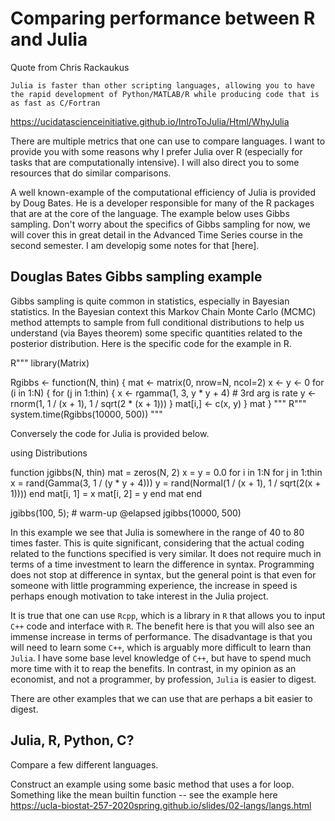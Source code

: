 
# Comparing performance between R and Julia

Quote from Chris Rackaukus

``Julia is faster than other scripting languages, allowing you to have the rapid development of Python/MATLAB/R while producing code that is as fast as C/Fortran``

https://ucidatascienceinitiative.github.io/IntroToJulia/Html/WhyJulia

There are multiple metrics that one can use to compare languages. I want to provide you with some reasons why I prefer Julia over R (especially for tasks that are computationally intensive). I will also direct you to some resources that do similar comparisons.

A well known-example of the computational efficiency of Julia is provided by Doug Bates. He is a developer responsible for many of the R packages that are at the core of the language. The example below uses Gibbs sampling. Don't worry about the specifics of Gibbs sampling for now, we will cover this in great detail in the Advanced Time Series course in the second semester. I am developig some notes for that [here].

## Douglas Bates Gibbs sampling example

Gibbs sampling is quite common in statistics, especially in Bayesian statistics. In the Bayesian context this Markov Chain Monte Carlo (MCMC) method attempts to sample from full conditional distributions to help us understand (via Bayes theorem) some specific quantities related to the posterior distribution. Here is the specific code for the example in R.

R"""
library(Matrix)

Rgibbs <- function(N, thin) {
  mat <- matrix(0, nrow=N, ncol=2)
  x <- y <- 0
  for (i in 1:N) {
    for (j in 1:thin) {
      x <- rgamma(1, 3, y * y + 4) # 3rd arg is rate
      y <- rnorm(1, 1 / (x + 1), 1 / sqrt(2 * (x + 1)))
    }
    mat[i,] <- c(x, y)
  }
  mat
}
"""
R"""
system.time(Rgibbs(10000, 500))
"""

Conversely the code for Julia is provided below.

using Distributions

function jgibbs(N, thin)
    mat = zeros(N, 2)
    x = y = 0.0
    for i in 1:N
        for j in 1:thin
            x = rand(Gamma(3, 1 / (y * y + 4)))
            y = rand(Normal(1 / (x + 1), 1 / sqrt(2(x + 1))))
        end
        mat[i, 1] = x
        mat[i, 2] = y
    end
    mat
end

jgibbs(100, 5); # warm-up
@elapsed jgibbs(10000, 500)

In this example we see that Julia is somewhere in the range of 40 to 80 times faster. This is quite significant, considering that the actual coding related to the functions specified is very similar. It does not require much in terms of a time investment to learn the difference in syntax. Programming does not stop at difference in syntax, but the general point is that even for someone with little programming experience, the increase in speed is perhaps enough motivation to take interest in the Julia project.

It is true that one can use `Rcpp`, which is a library in `R` that allows you to input `C++` code and interface with `R`. The benefit here is that you will also see an immense increase in terms of performance. The disadvantage is that you will need to learn some `C++`, which is arguably more difficult to learn than `Julia`. I have some base level knowledge of `C++`, but have to spend much more time with it to reap the benefits. In contrast, in my opinion as an economist, and not a programmer, by profession, `Julia` is easier to digest.

There are other examples that we can use that are perhaps a bit easier to digest.

## Julia, R, Python, C?

Compare a few different languages.

Construct an example using some basic method that uses a for loop. Something like the mean builtin function -- see the example here https://ucla-biostat-257-2020spring.github.io/slides/02-langs/langs.html

